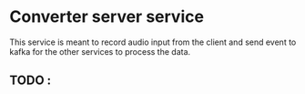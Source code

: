 # Converter server service
This service is meant to record audio input from the client and send event to kafka for the other services to process the data. 

## TODO :



